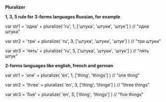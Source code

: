 **Pluralizer**

**1, 3, 5 rule for 3-forms languages Russian, for example**

var str1 = 'одна' + pluralize( 'ru', 1, ['штука', 'штуки', 'штук'] ) // "одна штука"

var str2 = 'три' + pluralize( 'ru', 3, ['штука', 'штуки', 'штук'] ) // "три штуки"

var str3 = 'пять' + pluralize( 'ru', 5, ['штука', 'штуки', 'штук'] ) // "пять штук"


**2-forms languages like english, french and german** 

var str1 = 'one' + pluralize( 'en', 1, ['thing', 'things'] ) // "one thing"

var str2 = 'three' + pluralize( 'en', 3, ['thing', 'things'] ) // "three things"

var str3 = 'five' + pluralize( 'en', 5, ['thing', 'things'] ) // "five things"